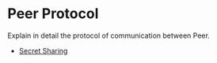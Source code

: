 # Peer Protocol

Explain in detail the protocol of communication between Peer.

- [Secret Sharing](/architecture/protocol/secret-sharing.md)